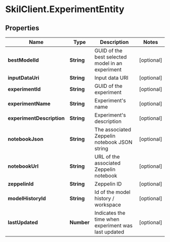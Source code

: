 # SkilClient.ExperimentEntity

## Properties
Name | Type | Description | Notes
------------ | ------------- | ------------- | -------------
**bestModelId** | **String** | GUID of the best selected model in an experiment | [optional] 
**inputDataUri** | **String** | Input data URI | [optional] 
**experimentId** | **String** | GUID of the experiment | [optional] 
**experimentName** | **String** | Experiment&#39;s name | [optional] 
**experimentDescription** | **String** | Experiment&#39;s description | [optional] 
**notebookJson** | **String** | The associated Zeppelin notebook JSON string | [optional] 
**notebookUrl** | **String** | URL of the associated Zeppelin notebook | [optional] 
**zeppelinId** | **String** | Zeppelin ID | [optional] 
**modelHistoryId** | **String** | Id of the model history / workspace | [optional] 
**lastUpdated** | **Number** | Indicates the time when experiment was last updated | [optional] 


